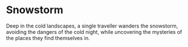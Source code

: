 # Snowstorm

Deep in the cold landscapes, a single traveller wanders the snowstorm, avoiding the dangers of the cold night, while uncovering the mysteries of the places they find themselves in.
